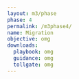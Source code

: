 ```yaml
---
layout: m3/phase
phase: 4
permalink: /m3phase4/
name: Migration
objective: omg
downloads:
  playbook: omg
  guidance: omg
  tollgate: omg
---
```

